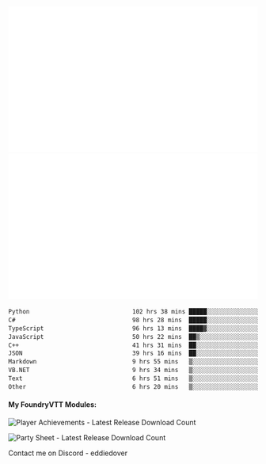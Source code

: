 
![](https://raw.githubusercontent.com/eddiedover/ghstats/master/generated/overview.svg)
![](https://raw.githubusercontent.com/eddiedover/ghstats/master/generated/languages.svg)

<!--START_SECTION:waka-->

```txt
Python                             102 hrs 38 mins █████░░░░░░░░░░░░░░░░░░░░   20.16 %
C#                                 98 hrs 28 mins  █████░░░░░░░░░░░░░░░░░░░░   19.34 %
TypeScript                         96 hrs 13 mins  ████▓░░░░░░░░░░░░░░░░░░░░   18.90 %
JavaScript                         50 hrs 22 mins  ██▒░░░░░░░░░░░░░░░░░░░░░░   09.90 %
C++                                41 hrs 31 mins  ██░░░░░░░░░░░░░░░░░░░░░░░   08.16 %
JSON                               39 hrs 16 mins  ██░░░░░░░░░░░░░░░░░░░░░░░   07.72 %
Markdown                           9 hrs 55 mins   ▒░░░░░░░░░░░░░░░░░░░░░░░░   01.95 %
VB.NET                             9 hrs 34 mins   ▒░░░░░░░░░░░░░░░░░░░░░░░░   01.88 %
Text                               6 hrs 51 mins   ▒░░░░░░░░░░░░░░░░░░░░░░░░   01.35 %
Other                              6 hrs 20 mins   ▒░░░░░░░░░░░░░░░░░░░░░░░░   01.25 %
```

<!--END_SECTION:waka-->

#### My FoundryVTT Modules:

  ![Player Achievements - Latest Release Download Count](https://img.shields.io/badge/dynamic/json?label=Player%20Achievements%20-%20Downloads@latest&query=assets%5B1%5D.download_count&url=https%3A%2F%2Fapi.github.com%2Frepos%2FEddieDover%2Ffvtt-player-achievements%2Freleases%2Flatest)

  ![Party Sheet - Latest Release Download Count](https://img.shields.io/badge/dynamic/json?label=Party%20Sheet%20-%20Downloads@latest&query=assets%5B1%5D.download_count&url=https%3A%2F%2Fapi.github.com%2Frepos%2FEddieDover%2Ffvtt-party-sheet%2Freleases%2Flatest)

<a rel="me" href="https://techhub.social/@EddieDover"></a>

Contact me on Discord - eddiedover
